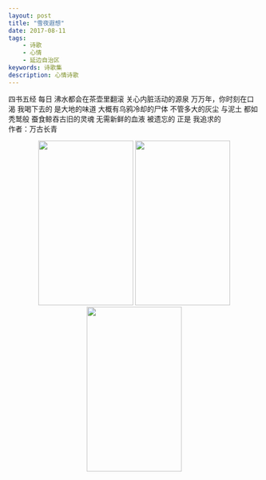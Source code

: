```yaml
---
layout: post
title: "雪夜遐想"
date: 2017-08-11
tags:
    - 诗歌
    - 心情
    - 延边自治区
keywords: 诗歌集
description: 心情诗歌
---
```

>
四书五经
每日 沸水都会在茶壶里翻滚
关心内脏活动的源泉
万万年，你时刻在口渴
我喝下去的 是大地的味道
大概有乌鸦冷却的尸体
不管多大的灰尘
与泥土
都如秃鹫般
蚕食鲸吞古旧的灵魂
无需新鲜的血液
被遗忘的
正是 我追求的  
             作者：万古长青

<div align="center">
<img src="http://pp.myapp.com/ma_pic2/0/shot_42391053_1_1488499316/550" height="330" width="190" >

<img src="http://pp.myapp.com/ma_pic2/0/shot_42391053_2_1488499316/550" height="330" width="190" >

<img src="http://pp.myapp.com/ma_pic2/0/shot_42391053_3_1488499316/550" height="330" width="190" >

 </div>




